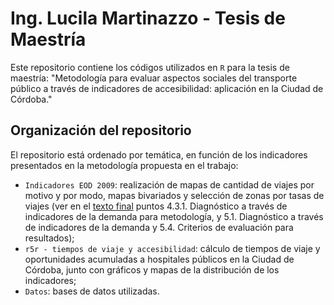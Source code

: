 # Ing. Lucila Martinazzo - Tesis de Maestría

Este repositorio contiene los códigos utilizados en `R` para la tesis de maestría: "Metodología para evaluar aspectos sociales del transporte público a través de indicadores de accesibilidad: aplicación en la Ciudad de Córdoba."

## Organización del repositorio
El repositorio está ordenado por temática, en función de los indicadores presentados en la metodología propuesta en el trabajo:

 - `Indicadores EOD 2009`: realización de mapas de cantidad de viajes por motivo y por modo, mapas bivariados y selección de zonas por tasas de viajes (ver en el [texto final](https://github.com/LucilaMartinazzo/Tesis-de-Maestria/blob/main/Metodolog%C3%ADa%20para%20evaluar%20aspectos%20sociales%20del%20transporte%20p%C3%BAblico%20a%20trav%C3%A9s%20de%20indicadores%20de%20accesibilidad%20-%20aplicaci%C3%B3n%20en%20la%20Ciudad%20de%20C%C3%B3rdoba.pdf) puntos 4.3.1. Diagnóstico a través de indicadores de la demanda para metodología, y 5.1. Diagnóstico a través de indicadores de la demanda y 5.4. Criterios de evaluación para resultados);
 - `r5r - tiempos de viaje y accesibilidad`: cálculo de tiempos de viaje y oportunidades acumuladas a hospitales públicos en la Ciudad de Córdoba, junto con gráficos y mapas de la distribución de los indicadores;
 - `Datos`: bases de datos utilizadas.

